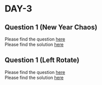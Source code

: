 # DAY-3


## Question 1 (New Year Chaos)

Please find the question [here](./Question-1/Day-3-Q1.pdf) <br>
Please find the solution [here](./Question-1/Day-3-Q1.py)

## Question 1 (Left Rotate)

Please find the question [here](./Question-2/Day-3-Q2.pdf) <br>
Please find the solution [here](./Question-2/Day-3-Q2.py)